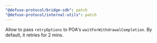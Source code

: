 ```yaml
---
"@defuse-protocol/bridge-sdk": patch
"@defuse-protocol/internal-utils": patch
---
```


Allow to pass `retryOptions` to POA's `waitForWithdrawalCompletion`. By default, it retries for 2 mins.

